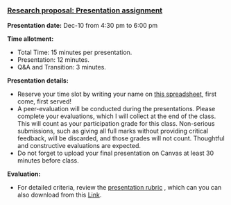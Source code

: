 ### [Research proposal: Presentation assignment](https://aselshall.github.io/rm/hw/presentation-hw)

**Presentation date:** Dec-10 from 4:30 pm to 6:00 pm 

**Time allotment:**  
- Total Time: 15 minutes per presentation.
- Presentation: 12 minutes.
- Q&A and Transition: 3 minutes.

**Presentation details:**
- Reserve your time slot by writing your name on [this spreadsheet](https://docs.google.com/spreadsheets/d/1G-99MJ8G02TWRa-Wj1ddzGLvPtAC-wa310zh5G30alo/edit?usp=sharing), first come, first served!
- A peer-evaluation will be conducted during the presentations. Please complete your evaluations, which I will collect at the end of the class. This will count as your participation grade for this class. Non-serious submissions, such as giving all full marks without providing critical feedback, will be discarded, and those grades will not count. Thoughtful and constructive evaluations are expected.
- Do not forget to upload your final presentation on Canvas at least 30 minutes before class.

**Evaluation:**
- For detailed criteria, review the [presentation rubric](https://aselshall.github.io/rm/hw/presentation-rubric) , which can you can also download from this [Link](https://aselshall.github.io/rm/hw/Presentation%20rubric.docx).
